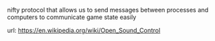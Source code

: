 nifty protocol that allows us to send messages between processes and computers to communicate game state easily
  
url: https://en.wikipedia.org/wiki/Open_Sound_Control